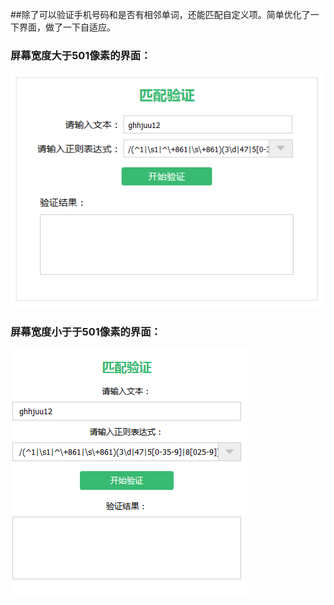 
##除了可以验证手机号码和是否有相邻单词，还能匹配自定义项。简单优化了一下界面，做了一下自适应。
### 屏幕宽度大于501像素的界面：
![Alt text](./images/big.png)
### 屏幕宽度小于于501像素的界面：
![Alt text](./images/small.png)


